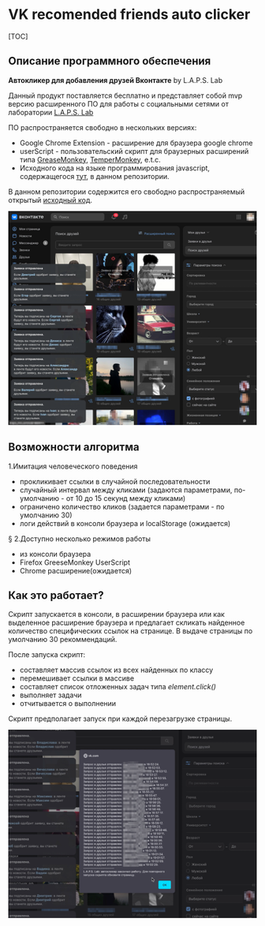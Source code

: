 # VK recomended friends auto clicker

[TOC]

## Описание программного обеспечения

__Автокликер для добавления друзей Вконтакте__
by L.A.P.S. Lab

Данный продукт поставляется бесплатно и представляет собой mvp версию расширенного ПО для работы с социальными сетями от лаборатории [L.A.P.S. Lab](https://prolaps.ru)

ПО распространяется свободно в нескольких версиях:

- Google Chrome Extension - расширение для браузера google chrome
- userScript - пользовательский скрипт для браузерных расширений типа [GreaseMonkey](https://ru.wikipedia.org/wiki/Greasemonkey), [TemperMonkey](https://ru.wikipedia.org/wiki/Tampermonkey), e.t.c.
- Исходного кода на языке программирования javascript, содержащегося [тут](https://github.com/laps78/VK-friends-auto-add/blob/main/vk-friends-clicker.js), в данном репозитории.

В данном репозитории содержится его свободно распространяемый открытый [исходный код](https://github.com/laps78/VK-friends-auto-add/blob/main/vk-friends-clicker.js).

![screenshot](./assets/clicker-actions.png)

## Возможности алгоритма

1.Имитация человеческого поведения

- прокликивает ссылки в случайной последовательности
- случайный интервал между кликами (задаются параметрами, по-умолчанию - от 10 до 15 секунд между кликами)
- ограничено количество кликов (задается параметрами - по умолчанию 30)
- логи действий в консоли браузера и localStorage (ожидается)

§ 2.Доступно несколько режимов работы

- из консоли браузера
- Firefox GreeseMonkey UserScript
- Chrome расширение(ожидается)

## Как это работает?

Скрипт запускается в консоли, в расширении браузера или как выделенное расширение браузера и предлагает скликать найденное количество специфических ссылок на странице. В выдаче страницы по умолчанию 30 рекоммендаций.

После запуска скрипт:

- составляет массив ссылок из всех найденных по классу
- перемешивает ссылки в массиве
- составляет список отложенных задач типа _element.click()_
- выполняет задачи
- отчитывается о выполнении

Скрипт предполагает запуск при каждой перезагрузке страницы.

![screenshot-report](./assets/report-new.png)
